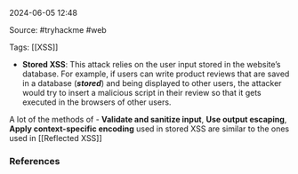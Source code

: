 
2024-06-05 12:48

Source: #tryhackme #web

Tags: [[XSS]] 

- **Stored XSS**: This attack relies on the user input stored in the website’s database. For example, if users can write product reviews that are saved in a database (**_stored_**) and being displayed to other users, the attacker would try to insert a malicious script in their review so that it gets executed in the browsers of other users.

A lot of the methods of - **Validate and sanitize input**, **Use output escaping**, **Apply context-specific encoding** used in stored XSS are similar to the ones used in [[Reflected XSS]] 














### References
